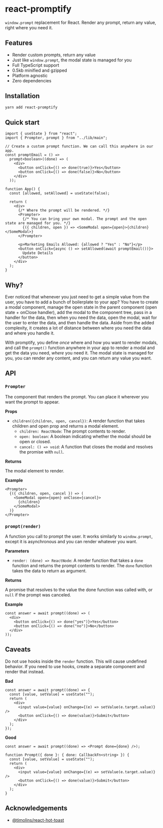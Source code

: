 # react-promptify

`window.prompt` replacement for React. Render any prompt, return any value, right where you need it.

## Features

- Render custom prompts, return any value
- Just like `window.prompt`, the modal state is managed for you
- Full TypeScript support
- 0.5kb minified and gzipped
- Platform agnostic
- Zero dependencies

## Installation

```sh
yarn add react-promptify
```

## Quick start

```tsx
import { useState } from "react";
import { Prompter, prompt } from "../lib/main";

// Create a custom prompt function. We can call this anywhere in our app.
const promptEmail = () =>
  prompt<boolean>((done) => (
    <div>
      <button onClick={() => done(true)}>Yes</button>
      <button onClick={() => done(false)}>No</button>
    </div>
  ));

function App() {
  const [allowed, setAllowed] = useState(false);

  return (
    <div>
      {/* Where the prompt will be rendered. */}
      <Prompter>
        {/* You can bring your own modal. The prompt and the open state are managed for you. */}
        {({ children, open }) => <SomeModal open={open}>{children}</SomeModal>}
      </Prompter>

      <p>Marketing Emails Allowed: {allowed ? "Yes" : "No"}</p>
      <button onClick={async () => setAllowed(await promptEmail())}>
        Update Details
      </button>
    </div>
  );
}
```

## Why?

Ever noticed that whenever you just need to get a simple value from the user, you have to add a bunch of boilerplate to your app? You have to create a modal component, manage the open state in the parent component (open state + onClose handler), add the modal to the component tree, pass in a handler for the data, then when you need the data, open the modal, wait for the user to enter the data, and then handle the data. Aside from the added complexity, it creates a lot of distance between where you need the data and where you handle it.

With promptify, you define _once_ where and how you want to render modals, and call the `prompt()` function anywhere in your app to render a modal and get the data you need, _where_ you need it. The modal state is managed for you, you can render any content, and you can return any value you want.

## API

### `Prompter`

The component that renders the prompt. You can place it wherever you want the prompt to appear.

**Props**

- `children({children, open, cancel})`: A render function that takes children and open prop and returns a modal element.
  - `children: ReactNode`: The prompt contents to render.
  - `open: boolean`: A boolean indicating whether the modal should be open or closed.
  - `cancel: () => void`: A function that closes the modal and resolves the promise with `null`.

**Returns**

The modal element to render.

**Example**

```tsx
<Prompter>
  {({ children, open, cancel }) => (
    <SomeModal open={open} onClose={cancel}>
      {children}
    </SomeModal>
  )}
</Prompter>
```

### `prompt(render)`

A function you call to prompt the user. It works similarly to `window.prompt`, except it is asynchronous and you can render whatever you want.

**Parameters**

- `render: (done) => ReactNode`: A render function that takes a `done` function and returns the prompt contents to render. The `done` function takes the data to return as argument.

**Returns**

A promise that resolves to the value the done function was called with, or `null` if the prompt was canceled.

**Example**

```tsx
const answer = await prompt((done) => (
  <div>
    <button onClick={() => done("yes")}>Yes</button>
    <button onClick={() => done("no")}>No</button>
  </div>
));
```

## Caveats

Do not use hooks inside the `render` function. This will cause undefined behavior. If you need to use hooks, create a separate component and render that instead.

**Bad**

```tsx
const answer = await prompt((done) => {
  const [value, setValue] = useState("");
  return (
    <div>
      <input value={value} onChange={(e) => setValue(e.target.value)} />
      <button onClick={() => done(value)}>Submit</button>
    </div>
  );
});
```

**Good**

```tsx
const answer = await prompt((done) => <Prompt done={done} />);

function Prompt({ done }: { done: CallbackFn<string> }) {
  const [value, setValue] = useState("");
  return (
    <div>
      <input value={value} onChange={(e) => setValue(e.target.value)} />
      <button onClick={() => done(value)}>Submit</button>
    </div>
  );
}
```

## Acknowledgements

- [@timolins/react-hot-toast](https://github.com/timolins/react-hot-toast)
